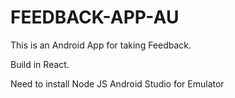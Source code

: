 # FEEDBACK-APP-AU
This is an Android App for taking Feedback.

Build in React.

Need to install Node JS 
Android Studio for Emulator 
